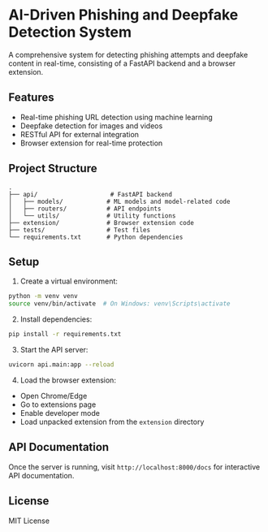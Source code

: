 # AI-Driven Phishing and Deepfake Detection System

A comprehensive system for detecting phishing attempts and deepfake content in real-time, consisting of a FastAPI backend and a browser extension.

## Features

- Real-time phishing URL detection using machine learning
- Deepfake detection for images and videos
- RESTful API for external integration
- Browser extension for real-time protection

## Project Structure

```
.
├── api/                    # FastAPI backend
│   ├── models/            # ML models and model-related code
│   ├── routers/           # API endpoints
│   └── utils/             # Utility functions
├── extension/             # Browser extension code
├── tests/                 # Test files
└── requirements.txt       # Python dependencies
```

## Setup

1. Create a virtual environment:
```bash
python -m venv venv
source venv/bin/activate  # On Windows: venv\Scripts\activate
```

2. Install dependencies:
```bash
pip install -r requirements.txt
```

3. Start the API server:
```bash
uvicorn api.main:app --reload
```

4. Load the browser extension:
- Open Chrome/Edge
- Go to extensions page
- Enable developer mode
- Load unpacked extension from the `extension` directory

## API Documentation

Once the server is running, visit `http://localhost:8000/docs` for interactive API documentation.

## License

MIT License 